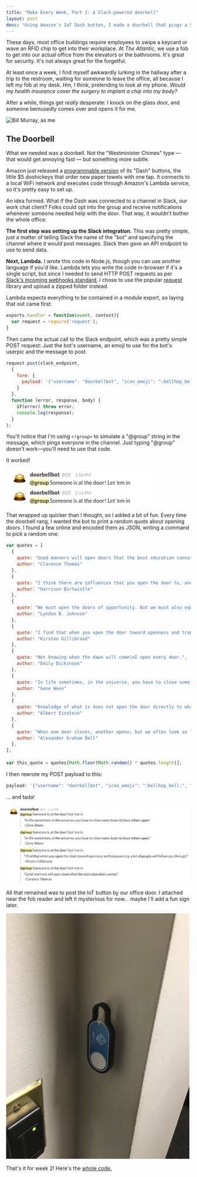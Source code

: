 ```yaml
---
title: "Make Every Week, Part 2: A Slack-powered doorbell"
layout: post
desc: "Using Amazon's IoT Dash button, I made a doorbell that pings a Slack channel."
---
```

These days, most office buildings require employees to swipe a keycard or wave an RFID chip to get into their workplace. At _The Atlantic_, we use a fob to get into our actual office from the elevators or the bathrooms. It's great for security. It's not always great for the forgetful. 

At least once a week, I find myself awkwardly lurking in the hallway after a trip to the restroom, waiting for someone to leave the office, all because I left my fob at my desk. *_Hm,_* I think, pretending to look at my phone. _Would my health insurance cover the surgery to implant a chip into my body?_  

After a while, things get _really_ desperate: I knock on the glass door, and someone bemusedly comes over and opens it for me.

![Bill Murray, as me](https://media.giphy.com/media/3KBdUGGkVgRxu/giphy.gif)

## The Doorbell

What we needed was a doorbell. Not the "Westminister Chimes" type — that would get annoying fast — but something more subtle.

Amazon just released a [programmable version](https://aws.amazon.com/iot/button/) of its "Dash" buttons, the little $5 doohickeys that order new paper towels with one tap. It connects to a local WiFi network and executes code through Amazon's Lambda service, so it's pretty easy to set up.

An idea formed. What if the Dash was connected to a channel in Slack, our work chat client? Folks could opt into the group and receive notifications whenever someone needed help with the door. That way, it wouldn't bother the whole office.

**The first step was setting up the Slack integration.** This was pretty simple, just a matter of telling Slack the name of the "bot" and specifying the channel where it would post messages. Slack then gave an API endpoint to use to send data.

**Next, Lambda.** I wrote this code in Node.js, though you can use another language if you'd like. Lambda lets you write the code in-browser if it's a single script, but since I needed to send HTTP POST requests as per [Slack's incoming webhooks standard](https://api.slack.com/incoming-webhooks), I chose to use the popular [request](https://github.com/request/request) library and upload a zipped folder instead.

Lambda expects everything to be contained in a module export, so laying that out came first:

```javascript
exports.handler = function(event, context){
  var request = require('request');
}
```

Then came the actual call to the Slack endpoint, which was a pretty simple POST request: Just the bot's username, an emoji to use for the bot's userpic and the message to post.

```javascript
request.post(slack_endpoint, 
  {
    form: {
      payload: '{"username": "doorbellbot", "icon_emoji": ":bellhop_bell:", "text": "<!group> Someone is at the door! Let \'em in"}'
    }
  },
  function (error, response, body) {
    if(error) throw error;
    console.log(response);
  }
);
```

You'll notice that I'm using `<!group>` to simulate a "@group" string in the message, which pings everyone in the channel. Just typing "@group" doesn't work—you'll need to use that code.

It worked!

![Slack's doorbell reply](/assets/doorbell1.png)

That wrapped up quicker than I thought, so I added a bit of fun. Every time the doorbell rang, I wanted the bot to print a random quote about opening doors. I found a few online and encoded them as JSON, writing a command to pick a random one:

```javascript
var quotes = [
  { 
    quote: "Good manners will open doors that the best education cannot.",
    author: "Clarence Thomas"
  },
  { 
    quote: "I think there are influences that you open the door to, and influences that come under the door.",
    author: "Harrison Birtwistle"
  },
  { 
    quote: "We must open the doors of opportunity. But we must also equip our people to walk through those doors.",
    author: "Lyndon B. Johnson"
  },
  { 
    quote: "I find that when you open the door toward openness and transparency, a lot of people will follow you through.",
    author: "Kirsten Gillibrand"
  },
  { 
    quote: "Not knowing when the dawn will come\nI open every door.",
    author: "Emily Dickinson"
  },
  { 
    quote: "In life sometimes, in the universe, you have to close some doors to have others open.",
    author: "Gene Ween"
  },
  { 
    quote: "Knowledge of what is does not open the door directly to what should be.",
    author: "Albert Einstein"
  },
  { 
    quote: "When one door closes, another opens; but we often look so long and so regretfully upon the closed door that we do not see the one which has opened for us.",
    author: "Alexander Graham Bell"
  },
];

var this_quote = quotes[Math.floor(Math.random() * quotes.length)];

```

I then rewrote my POST payload to this: 

```javascript
payload: '{"username": "doorbellbot", "icon_emoji": ":bellhop_bell:", "text": "<!group> Someone is at the door! Let \'em in.\n>\\"' + this_quote.quote + '\\" \n>- ' + this_quote.author + '"}'
```

... and tada!

![Slack's doorbell reply](/assets/doorbell2.png)

All that remained was to post the IoT button by our office door. I attached near the fob reader and left it mysterious for now... maybe I'll add a fun sign later.

![The posted doorbell](/assets/doorbell3.jpg)

That's it for week 2! Here's the [whole code.](https://gist.github.com/arm5077/1b9b32b0cca815dfce4d8bcef1d78472)